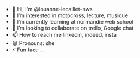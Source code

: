 - 👋 Hi, I’m @louanne-lecaillet-nws
- 👀 I’m interested in motocross, lecture, musique 
- 🌱 I’m currently learning at normandie web school 
- 💞️ I’m looking to collaborate on trello, Google chat
- 📫 How to reach me linkedin, indeed, insta
- 😄 Pronouns: she
- ⚡ Fun fact: ...

<!---
louanne-lecaillet-nws/louanne-lecaillet-nws is a ✨ special ✨ repository because its `README.md` (this file) appears on your GitHub profile.
You can click the Preview link to take a look at your changes.
--->
